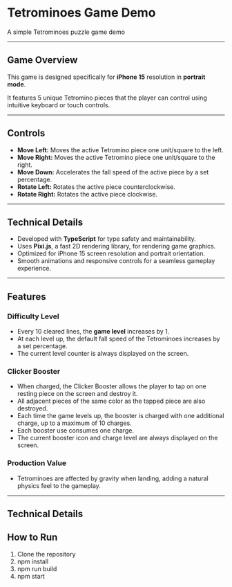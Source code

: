 # Tetrominoes Game Demo

A simple Tetrominoes puzzle game demo

---

## Game Overview

This game is designed specifically for **iPhone 15** resolution in **portrait mode**.

It features 5 unique Tetromino pieces that the player can control using intuitive keyboard or touch controls.

---

## Controls

- **Move Left:** Moves the active Tetromino piece one unit/square to the left.
- **Move Right:** Moves the active Tetromino piece one unit/square to the right.
- **Move Down:** Accelerates the fall speed of the active piece by a set percentage.
- **Rotate Left:** Rotates the active piece counterclockwise.
- **Rotate Right:** Rotates the active piece clockwise.

---

## Technical Details

- Developed with **TypeScript** for type safety and maintainability.
- Uses **Pixi.js**, a fast 2D rendering library, for rendering game graphics.
- Optimized for iPhone 15 screen resolution and portrait orientation.
- Smooth animations and responsive controls for a seamless gameplay experience.

---

## Features

### Difficulty Level
- Every 10 cleared lines, the **game level** increases by 1.
- At each level up, the default fall speed of the Tetrominoes increases by a set percentage.
- The current level counter is always displayed on the screen.

### Clicker Booster
- When charged, the Clicker Booster allows the player to tap on one resting piece on the screen and destroy it.
- All adjacent pieces of the same color as the tapped piece are also destroyed.
- Each time the game levels up, the booster is charged with one additional charge, up to a maximum of 10 charges.
- Each booster use consumes one charge.
- The current booster icon and charge level are always displayed on the screen.

### Production Value
- Tetrominoes are affected by gravity when landing, adding a natural physics feel to the gameplay.

---

## Technical Details

## How to Run

1. Clone the repository  
2. npm install
3. npm run build
4. npm start

